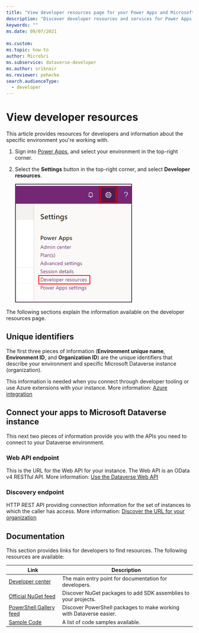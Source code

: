 ```yaml
---
title: "View developer resources page for your Power Apps and Microsoft Dataverse environment | MicrosoftDocs"
description: "Discover developer resources and services for Power Apps and Microsoft Dataverse."
keywords: ""
ms.date: 09/07/2021

ms.custom: 
ms.topic: how-to
author: MicroSri
ms.subservice: dataverse-developer
ms.author: sriknair
ms.reviewer: pehecke
search.audienceType: 
  - developer
---
```


# View developer resources

This article provides resources for developers and information about the specific environment you're working with.

1. Sign into [Power Apps](https://make.powerapps.com), and select your environment in the top-right corner.

1. Select the **Settings** button in the top-right corner, and select **Developer resources**.

    ![Developer resources.](media/dev-resources-menu.png)

The following sections explain the information available on the developer resources page.

## Unique identifiers

The first three pieces of information (**Environment unique name**, **Environment ID**, and **Organization ID**) are the unique identifiers that describe your environment and specific Microsoft Dataverse instance (organization).

This information is needed when you connect through developer tooling or use Azure extensions with your instance. More information: [Azure integration](./azure-integration.md)

## Connect your apps to Microsoft Dataverse instance

This next two pieces of information provide you with the APIs you need to connect to your Dataverse environment.

### Web API endpoint

This is the URL for the Web API for your instance. The Web API is an OData v4 RESTful API. More information: [Use the Dataverse Web API](/powerapps/developer/data-platform/webapi/overview)

### Discovery endpoint

HTTP REST API providing connection information for the set of instances to which the caller has access. More information: [Discover the URL for your organization](/powerapps/developer/data-platform/webapi/discover-url-organization-web-api)

## Documentation

This section provides links for developers to find resources. The following resources are available:

|Link |Description|
|---------|---------|
|[Developer center](/powerapps/developer/data-platform)|The main entry point for documentation for developers.|
|[Official NuGet feed](https://go.microsoft.com/fwlink/?LinkId=550994)|Discover NuGet packages to add SDK assemblies to your projects.|
|[PowerShell Gallery feed](https://go.microsoft.com/fwlink/?LinkId=2165435)|Discover PowerShell packages to make working with Dataverse easier.|
|[Sample Code](https://go.microsoft.com/fwlink/?LinkId=553007)|A list of code samples available.|
